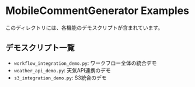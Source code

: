 # MobileCommentGenerator Examples

このディレクトリには、各機能のデモスクリプトが含まれています。

## デモスクリプト一覧

- `workflow_integration_demo.py`: ワークフロー全体の統合デモ
- `weather_api_demo.py`: 天気API連携のデモ
- `s3_integration_demo.py`: S3統合のデモ
